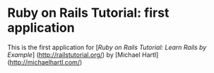 #  Ruby on Rails Tutorial:  first application

This is the first application for 
[*Ruby on Rails Tutorial: Learn Rails by Example*] (http://railstutorial.org/)
by [Michael Hartl] (http://michaelhartl.com/)

